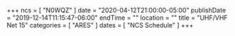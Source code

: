 +++
ncs = [ "N0WQZ" ]
date = "2020-04-12T21:00:00-05:00"
publishDate = "2019-12-14T11:15:47-06:00"
endTime = ""
location = ""
title = "UHF/VHF Net 15"
categories = [ "ARES" ]
dates = [ "NCS Schedule" ]
+++
